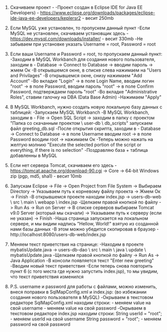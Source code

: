 1. Скачиваем проект - 
-Проект создан в Eclipse IDE for Java EE Developers) - https://www.eclipse.org/downloads/packages/eclipse-ide-java-ee-developers/keplersr2 - весит 250mb

2. Если MySQL уже установлен, то пропускем данный пункт
-Если MySQL не установлен, скачиваем установщик здесь - https://dev.mysql.com/downloads/installer/ - весит 330mb
-Не забываем при установке указать Username = root, Password = root

3. Если ваши Username и Password = root, то пропускаем данный пункт:
-Заходим в MySQL Workbanch для создания нового пользователя, заходим в - Database -> Connect to Database -> вводим пароль -> жмем Ок
-В открывшемся окне, в списке слева нажимаем на "Users and Privilages"
-В открывшемся окне, снизу нажимаем "Add Account" 
-Во вкладке "Login" -> в поле Login Name, вводим логин "root" -> в поле Password, вводим пароль "root" -> в поле Confirm Password, подтверждаем пароль "root"
-Во вкладке "Administrative Roles", ставим галочку на DBA (Data Base Admin)
-Нажимаем "Apply"
 
4. В MySQL Workbanch, нужно создать новую локальную базу данных с таблицей:
-Запускаем MySQL Workbanch
-В MySQL Workbanch, заходим в - File -> Open SQL Script -> заходим в папку с проектом "Папка со скачанным проектом \ user-db \ db_scripts" запускаем файл greeting_db.sql
-После открытия скрипта, заходим в - Database -> Connect to Database -> в поле Username вводим root -> в поле Password воодим root -> нажимаем Ок
-Теперь можно нажать на желтую молнию "Execute the selected portion of the script or everything, if there is no selection"
-Поздравляю база + таблица добавленны в MySQL

5. Если нет сервера Tomcat, скачиваем его здесь - https://tomcat.apache.org/download-90.cgi -> Core -> 64-bit Windows zip (pgp, md5, sha1) - весит 10mb

6. Запускам Eclipse -> File -> Open Project from File System -> Выбираем Directory -> Указываем путь к корневому файлу проекта -> Жмем Ок -> Finish
-В открывшемся проекте находим index.jsp -> users-db-web \ src \ main \ webapp \ index.jsp
-Щелкаем правой кнопкой по файлу -> Run As -> Run on Server -> В списке серверов выбираем Tomcat v9.0 Server (который мы скачали) -> Указываем путь к серверу (если не указан) -> Finish
-Наша страница запускается на локальном сервере, и мы видим надпись "Hellow, World!" взятую из созданной нами базы данных
-В этом можно убедится скопировав в браузер - http://localhost:8080/users-db-web/index.jsp

7. Меняем текст приветствия на странице:
-Находим в проекте mybatisUpdate.java -> users-db-dao \ src \ main \ java \ update \ mybatisUpdate.java
-Щелкаем правой кнопкой по файлу -> Run As -> Java Application
-В консоли появляется текст "Enter new greeting" 
-Вводим новый текст приветствия
-Если теперь снова повторить пункт 6 (с того места где нужно запустить index.jsp), то мы увидим, что текст приветствия изменился

8. P.S. username и password для работы с файлами, можно изменить, внеся поправки в SqlMapConfig.xml и index.jsp: (во избежании создания нового пользователя в MySQL)
-Окрываем в текстовом редакторе SqlMapConfig.xml находим строки:
<property name="username" value="root" /> 	- меняем value на свой username
<property name="password" value="root" /> 	- меняем value на свой password
-Окрываем в текстовом редакторе index.jsp находим строки:
String userId = "root";						- меняем userId на свой username
String password = "root";					- меняем password на свой password